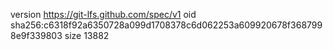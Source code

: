 version https://git-lfs.github.com/spec/v1
oid sha256:c6318f92a6350728a099d1708378c6d062253a609920678f3687998e9f339803
size 13882
